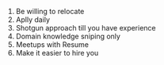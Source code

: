 1. Be willing to relocate
2. Aplly daily
3. Shotgun approach till you have experience
4. Domain knowledge sniping only
5. Meetups with Resume
6. Make it easier to hire you
